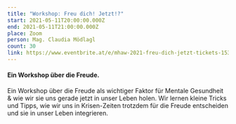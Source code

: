```yaml
---
title: "Workshop: Freu dich! Jetzt!?"
start: 2021-05-11T20:00:00.000Z
end: 2021-05-11T21:00:00.000Z
place: Zoom
person: Mag. Claudia Mödlagl
count: 30
link: https://www.eventbrite.at/e/mhaw-2021-freu-dich-jetzt-tickets-153139942691?utm-medium=discovery&utm-campaign=social&utm-content=attendeeshare&aff=escb&utm-source=cp&utm-term=listing
---
```

#### Ein Workshop über die Freude.

Ein Workshop über die Freude als wichtiger Faktor für Mentale Gesundheit & wie wir sie uns gerade jetzt in unser Leben holen. Wir lernen kleine Tricks und Tipps, wie wir uns in Krisen-Zeiten trotzdem für die Freude entscheiden und sie in unser Leben integrieren.
